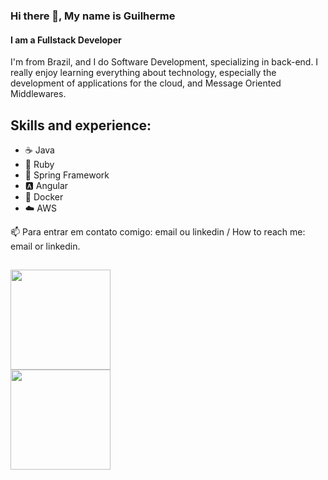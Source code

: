 ### Hi there 👋, My name is Guilherme
#### I am a Fullstack Developer

I'm from Brazil, and I do Software Development, specializing in back-end. I really enjoy learning everything about technology, especially the development of applications for the cloud, and Message Oriented Middlewares.

## Skills and experience:
- ☕ Java
- 🔻 Ruby
- 🍃 Spring Framework
- 🅰️ Angular
- 🐳 Docker
- ☁️ AWS

 📫 Para entrar em contato comigo: email ou linkedin / How to reach me: email or linkedin.

##

<div>
  <img height = "160em" src="https://github-readme-stats-sigma-five.vercel.app/api?username=guipmenezes&show-icons=true&theme=dark&include_all_commits=true&count_private=true"/>
  <br>
  <img height = "160em" src="https://github-readme-stats-sigma-five.vercel.app/api/top-langs/?username=guipmenezes&layout=compact&langs_count=16&theme=dark"/>
</div>
